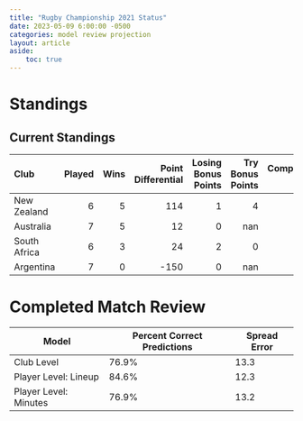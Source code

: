 ```yaml
---  
title: "Rugby Championship 2021 Status"  
date: 2023-05-09 6:00:00 -0500  
categories: model review projection  
layout: article  
aside:  
    toc: true  
---
```

# Standings

## Current Standings


| Club         |   Played |   Wins |   Point Differential |   Losing Bonus Points |   Try Bonus Points |   Competition Points |
|:-------------|---------:|-------:|---------------------:|----------------------:|-------------------:|---------------------:|
| New Zealand  |        6 |      5 |                  114 |                     1 |                  4 |                   25 |
| Australia    |        7 |      5 |                   12 |                     0 |                nan |                   22 |
| South Africa |        6 |      3 |                   24 |                     2 |                  0 |                   14 |
| Argentina    |        7 |      0 |                 -150 |                     0 |                nan |                    0 |



# Completed Match Review


| Model | Percent Correct Predictions | Spread Error |
| ------ | ------ | ------ |
| Club Level | 76.9% | 13.3 |
| Player Level: Lineup | 84.6% | 12.3 |
| Player Level: Minutes | 76.9% | 13.2 |


